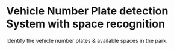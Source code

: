 # Vehicle Number Plate detection System with space recognition
 Identify the vehicle number plates & available spaces in the park.

